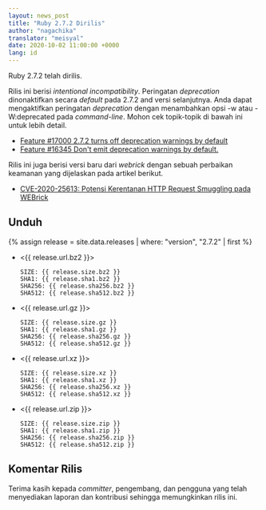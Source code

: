 ```yaml
---
layout: news_post
title: "Ruby 2.7.2 Dirilis"
author: "nagachika"
translator: "meisyal"
date: 2020-10-02 11:00:00 +0000
lang: id
---
```


Ruby 2.7.2 telah dirilis.

Rilis ini berisi *intentional incompatibility*. Peringatan *deprecation*
dinonaktifkan secara *default* pada 2.7.2 and versi selanjutnya. Anda dapat
mengaktifkan peringatan *deprecation* dengan menambahkan opsi -w atau
-W:deprecated pada *command-line*. Mohon cek topik-topik di bawah ini untuk
lebih detail.

* [Feature #17000 2.7.2 turns off deprecation warnings by default](https://bugs.ruby-lang.org/issues/17000)
* [Feature #16345 Don't emit deprecation warnings by default.](https://bugs.ruby-lang.org/issues/16345)

Rilis ini juga berisi versi baru dari *webrick* dengan sebuah perbaikan
keamanan yang dijelaskan pada artikel berikut.

* [CVE-2020-25613: Potensi Kerentanan HTTP Request Smuggling pada WEBrick](/id/news/2020/09/29/http-request-smuggling-cve-2020-25613/)

## Unduh

{% assign release = site.data.releases | where: "version", "2.7.2" | first %}

* <{{ release.url.bz2 }}>

      SIZE: {{ release.size.bz2 }}
      SHA1: {{ release.sha1.bz2 }}
      SHA256: {{ release.sha256.bz2 }}
      SHA512: {{ release.sha512.bz2 }}

* <{{ release.url.gz }}>

      SIZE: {{ release.size.gz }}
      SHA1: {{ release.sha1.gz }}
      SHA256: {{ release.sha256.gz }}
      SHA512: {{ release.sha512.gz }}

* <{{ release.url.xz }}>

      SIZE: {{ release.size.xz }}
      SHA1: {{ release.sha1.xz }}
      SHA256: {{ release.sha256.xz }}
      SHA512: {{ release.sha512.xz }}

* <{{ release.url.zip }}>

      SIZE: {{ release.size.zip }}
      SHA1: {{ release.sha1.zip }}
      SHA256: {{ release.sha256.zip }}
      SHA512: {{ release.sha512.zip }}

## Komentar Rilis

Terima kasih kepada *committer*, pengembang, dan pengguna yang telah
menyediakan laporan dan kontribusi sehingga memungkinkan rilis ini.
